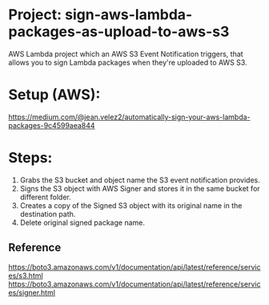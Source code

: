 # Project: sign-aws-lambda-packages-as-upload-to-aws-s3
AWS Lambda project which an AWS S3 Event Notification triggers, that allows you to sign Lambda packages when they're uploaded to AWS S3.

# Setup (AWS):
https://medium.com/@jean.velez2/automatically-sign-your-aws-lambda-packages-9c4599aea844

# Steps:
1. Grabs the S3 bucket and object name the S3 event notification provides.
2. Signs the S3 object with AWS Signer and stores it in the same bucket for different folder.
3. Creates a copy of the Signed S3 object with its original name in the destination path.
4. Delete original signed package name.

## Reference
 https://boto3.amazonaws.com/v1/documentation/api/latest/reference/services/s3.html
 https://boto3.amazonaws.com/v1/documentation/api/latest/reference/services/signer.html